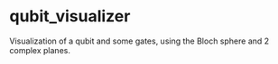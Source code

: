# qubit_visualizer
Visualization of a qubit and some gates, using the Bloch sphere and 2 complex planes.
